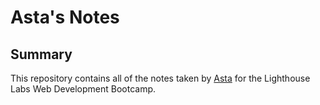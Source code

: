 # Asta's Notes
## Summary 
This repository contains all of the notes taken by [Asta](https://github.com/astarinamaulida) for the Lighthouse Labs Web Development Bootcamp.